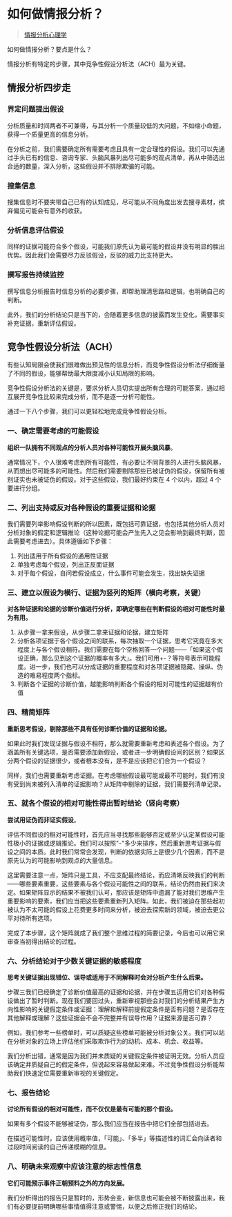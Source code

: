 # 如何做情报分析？


> [情报分析心理学](https://book.douban.com/subject/26335793/)

如何做情报分析？要点是什么？

情报分析有特定的步骤，其中竞争性假设分析法（ACH）最为关键。

## 情报分析四步走

### 界定问题提出假设

分析质量和时间两者不可兼得，与其分析一个质量较低的大问题，不如缩小命题，获得一个质量更高的信息分析。

在分析之前，我们需要确定所有需要考虑且具有一定合理性的假设。我们可以先通过手头已有的信息、咨询专家、头脑风暴列出尽可能多的观点清单，再从中筛选出合适的数量，深入分析，这些假设并不排除欺骗的可能。

### 搜集信息

搜集信息时不要夹带自己已有的认知成见，尽可能从不同角度出发去搜寻素材，摈弃偏见可能会有意外的收获。

### 分析信息评估假设

同样的证据可能符合多个假设，可能我们原先认为最可能的假设并没有明显的胜出优势。因此我们会需要尽力反驳假设，反驳的威力比支持更大。

### 撰写报告持续监控

撰写信息分析报告时信息分析的必要步骤，即帮助理清思路和逻辑，也明确自己的判断。

此外，我们的分析结论只是当下的，会随着更多信息的披露而发生变化，需要事实补充证据，重新评估假设。

## 竞争性假设分析法（ACH）

有些认知局限会使我们很难做出预见性的信息分析，而竞争性假设分析法仔细衡量了不同的假设，能够帮助最大限度减小认知局限的影响。

竞争性假设分析法的关键是，要求分析人员切实提出所有合理的可能答案，通过相互展开竞争性比较来完成分析，而不是逐一分析可能性。

通过一下八个步骤，我们可以更轻松地完成竞争性假设分析。

### 一、确定需要考虑的可能假设

**组织一队拥有不同观点的分析人员对各种可能性开展头脑风暴**。

通常情况下，个人很难考虑到所有可能性，有必要让不同背景的人进行头脑风暴，从而想出尽可能多的可能性。然后我们需要剔除那些已被证伪的假设，保留所有被别证实也未被证伪的假设。对于这些假设，我们最好约束在 4 个以内，超过 4 个要进行分组。

### 二、列出支持或反对各种假设的重要证据和论据

我们需要列举影响假设判断的所以因素，既包括可靠证据，也包括其他分析人员对分析对象的假定和逻辑推论（这种论据可能会产生先入之见会影响到最终判断，因此需要考虑进去）。具体遵循如下步骤：

1. 列出适用于所有假设的通用性证据
2. 单独考虑每个假设，列出正反面证据
3. 对于每个假设，自问若假设成立，什么事件可能会发生，找出缺失证据

### 三、建立以假设为横行、证据为竖列的矩阵（横向考察，关键）

**对各种证据和论据的诊断价值进行分析，即确定哪些在判断假设的相对可能性时最为有用。**

1. 从步骤一拿来假设，从步骤二拿来证据和论据，建立矩阵
2. 分析各项证据于各个假设之间的联系，每次抽取一个证据，思考它究竟在多大程度上与各个假设相符。我们需要在每个空格回答一个问题——「如果这个假设正确，那么见到这个证据的概率有多大」。我们可用+-？等符号表示可能程度。进一步，我们也可以分成证据的重要程度和对各项证据被隐藏、操纵、伪造的难易程度两个指标。
3. 判断各个证据的诊断价值，越能影响判断各个假设的相对可能性的证据越有价值

### 四、精简矩阵

**重新思考假设，剔除那些不具有任何诊断价值的证据和论据。**

如果此时我们发现证据与假设不相符，那么就需要重新考虑和表述各个假设。为了涵盖所有关键选项，是否需要添加新假设，或者进一步明确假设间的区别？如果区分两个假设的证据很少，或者根本没有，是不是应该把它们合为一个假设？

同样，我们也需要重新考虑证据。在考虑哪些假设最可能或最不可能时，我们有没有受到尚未被列入清单的证据影响？从矩阵中剔除的证据，我们需要列清单记录。

### 五、就各个假设的相对可能性得出暂时结论（竖向考察）

**尝试用证伪而非证实假设**。

评估不同假设的相对可能性时，首先应当寻找那些能够否定或至少认定某假设可能性极小的证据或逻辑推论。我们可以按照"-"多少来排序，然后重新思考证据与假设之间的本质。此时我们常常会发现，判断的依据实际上是很少几个因素，而不是原先认为的可能影响到观点的大量信息。

这里需要注意一点，矩阵只是工具，不应支配最终结论，而应清晰反映我们的判断——哪些要素重要，这些要素与各个假设可能性之间的联系，结论仍然由我们来决定。如果矩阵显示的结果不被我们认可，那应该是矩阵中遗漏了能对我们思维产生重要影响的要素，我们应当把这些要素重新列入矩阵。如此，我们被迫在那些起初被认为不太可能的假设上花费更多时间来分析，被迫去探索新的领域，被迫去更公平对待所有选项。

完成了本步骤，这个矩阵就成了我们整个思维过程的简要记录，今后也可以用它来审查当初得出结论的过程。

### 六、分析结论对于少数关键证据的敏感程度

**思考关键证据出现错位、误导或适用于不同解释时会对分析产生什么后果。**

步骤三我们已经确定了诊断价值最高的证据和论据，并在步骤五运用它们对各种假设做出了暂时判断。现在我们要回过头，重新审视那些会对我们的分析结果产生方向性影响的关键假定条件或证据：理解和解释前提假定条件是否有问题？是否存在其他解释或理解？这些证据会不会不完整并有误导作用？证据来源是否可靠？

例如，我们参考一些榜单时，可以质疑这些榜单可能被分析对象公关。我们可以站在分析对象的立场上评估他们采取欺诈行为的动机、成本、机会、收益等。

我们分析出错，通常是因为我们并未质疑的关键假定条件被证明无效。分析人员应该确定并质疑自己的假定条件，但说起来容易做起来难。不过竞争性假设分析能帮助我们快速定位需要重新审视的关键假定。

### 七、报告结论

**讨论所有假设的相对可能性，而不仅仅是最有可能的那个假设。**

如果有多个假设不能够被证伪，那么我们应当在报告中把它们全部包括进去。

在描述可能性时，应该使用概率值，「可能」、「多半」等描述性的词汇会向读者和过段时间阅读的自己传递模糊的信息。

### 八、明确未来观察中应该注意的标志性信息

**它们可能预示事件正朝预料之外的方向发展。**

我们分析得出的报告只是暂时的，形势会变，新信息也可能会被不断披露出来，我们有必要提前明确哪些事情值得注意或警惕，以便之后修正我们的结论。

